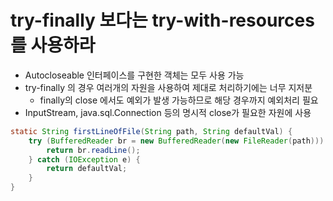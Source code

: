 # try-finally 보다는 try-with-resources를 사용하라

- Autocloseable 인터페이스를 구현한 객체는 모두 사용 가능
- try-finally 의 경우 여러개의 자원을 사용하여 제대로 처리하기에는 너무 지저분
    - finally의 close 에서도 예외가 발생 가능하므로 해당 경우까지 예외처리 필요
- InputStream, java.sql.Connection 등의 명시적 close가 필요한 자원에 사용

```java
static String firstLineOfFile(String path, String defaultVal) {
    try (BufferedReader br = new BufferedReader(new FileReader(path))) {
        return br.readLine();
    } catch (IOException e) {
        return defaultVal;
    }
}
```